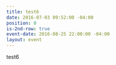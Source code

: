 ```yaml
---
title: test6
date: 2016-07-03 09:52:00 -04:00
position: 0
is-2nd-row: true
event-date: 2016-08-25 22:00:00 -04:00
layout: event
---
```


test6

